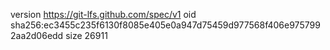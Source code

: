 version https://git-lfs.github.com/spec/v1
oid sha256:ec3455c235f6130f8085e405e0a947d75459d977568f406e9757992aa2d06edd
size 26911
